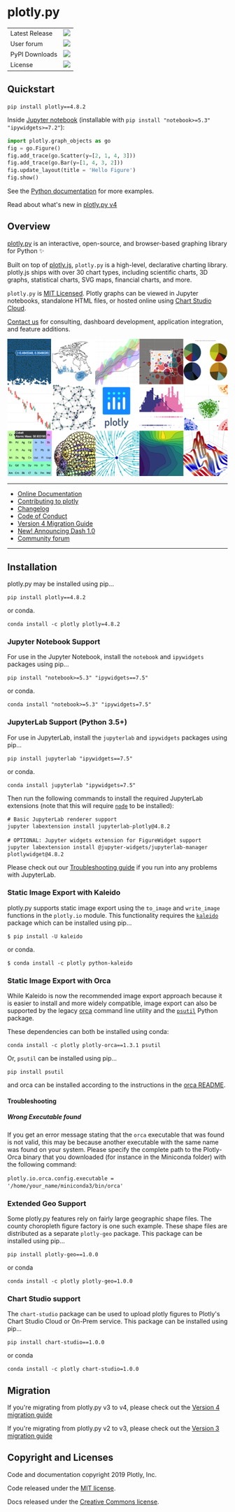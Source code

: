 # plotly.py

<table>
    <tr>
        <td>Latest Release</td>
        <td>
            <a href="https://pypi.org/project/plotly/"/>
            <img src="https://badge.fury.io/py/plotly.svg"/>
        </td>
    </tr>
    <tr>
        <td>User forum</td>
        <td>
            <a href="https://community.plot.ly"/>
            <img src="https://img.shields.io/badge/help_forum-discourse-blue.svg"/>
        </td>
    </tr>
    <tr>
        <td>PyPI Downloads</td>
        <td>
            <a href="https://pepy.tech/project/plotly"/>
            <img src="https://pepy.tech/badge/plotly/month"/>
        </td>
    </tr>
    <tr>
        <td>License</td>
        <td>
            <a href="https://opensource.org/licenses/MIT"/>
            <img src="https://img.shields.io/badge/License-MIT-yellow.svg"/>
        </td>
    </tr>
</table>

## Quickstart

`pip install plotly==4.8.2`

Inside [Jupyter notebook](https://jupyter.org/install) (installable with `pip install "notebook>=5.3" "ipywidgets>=7.2"`):

```python
import plotly.graph_objects as go
fig = go.Figure()
fig.add_trace(go.Scatter(y=[2, 1, 4, 3]))
fig.add_trace(go.Bar(y=[1, 4, 3, 2]))
fig.update_layout(title = 'Hello Figure')
fig.show()
```

See the [Python documentation](https://plot.ly/python/) for more examples.

Read about what's new in [plotly.py v4](https://medium.com/plotly/plotly-py-4-0-is-here-offline-only-express-first-displayable-anywhere-fc444e5659ee)

## Overview

[plotly.py](https://plot.ly/python) is an interactive, open-source, and browser-based graphing library for Python :sparkles:

Built on top of [plotly.js](https://github.com/plotly/plotly.js), `plotly.py` is a high-level, declarative charting library. plotly.js ships with over 30 chart types, including scientific charts, 3D graphs, statistical charts, SVG maps, financial charts, and more.

`plotly.py` is [MIT Licensed](packages/python/chart-studio/LICENSE.txt). Plotly graphs can be viewed in Jupyter notebooks, standalone HTML files, or hosted online using [Chart Studio Cloud](https://chart-studio.plot.ly/feed/).

[Contact us](https://plot.ly/products/consulting-and-oem/) for consulting, dashboard development, application integration, and feature additions.

<p align="center">
    <a href="https://plot.ly/python" target="_blank">
    <img src="https://raw.githubusercontent.com/cldougl/plot_images/add_r_img/plotly_2017.png">
</a></p>

---

- [Online Documentation](https://plot.ly/python)
- [Contributing to plotly](contributing.md)
- [Changelog](CHANGELOG.md)
- [Code of Conduct](CODE_OF_CONDUCT.md)
- [Version 4 Migration Guide](https://plot.ly/python/next/v4-migration/)
- [New! Announcing Dash 1.0](https://medium.com/plotly/welcoming-dash-1-0-0-f3af4b84bae)
- [Community forum](https://community.plot.ly/c/api/python)

---

## Installation

plotly.py may be installed using pip...

```
pip install plotly==4.8.2
```

or conda.

```
conda install -c plotly plotly=4.8.2
```

### Jupyter Notebook Support

For use in the Jupyter Notebook, install the `notebook` and `ipywidgets`
packages using pip...

```
pip install "notebook>=5.3" "ipywidgets==7.5"
```

or conda.

```
conda install "notebook>=5.3" "ipywidgets=7.5"
```

### JupyterLab Support (Python 3.5+)

For use in JupyterLab, install the `jupyterlab` and `ipywidgets`
packages using pip...

```
pip install jupyterlab "ipywidgets==7.5"
```

or conda.

```
conda install jupyterlab "ipywidgets=7.5"
```

Then run the following commands to install the required JupyterLab extensions (note that this will require [`node`](https://nodejs.org/) to be installed):

```
# Basic JupyterLab renderer support
jupyter labextension install jupyterlab-plotly@4.8.2

# OPTIONAL: Jupyter widgets extension for FigureWidget support
jupyter labextension install @jupyter-widgets/jupyterlab-manager plotlywidget@4.8.2
```

Please check out our [Troubleshooting guide](https://plotly.com/python/troubleshooting/) if you run into any problems with JupyterLab.

### Static Image Export with Kaleido

plotly.py supports static image export using the `to_image` and `write_image`
functions in the `plotly.io` module. This functionality requires the
[`kaleido`](https://github.com/plotly/Kaleido) package which can be installed
using pip...

```
$ pip install -U kaleido
```

or conda.
```
$ conda install -c plotly python-kaleido
``` 

### Static Image Export with Orca
While Kaleido is now the recommended image export approach because it is easier to install and more widely compatible, image export can also be supported
by the legacy [orca](https://github.com/plotly/orca) command line utility and the
 [`psutil`](https://github.com/giampaolo/psutil) Python package.

These dependencies can both be installed using conda:

```
conda install -c plotly plotly-orca==1.3.1 psutil
```

Or, `psutil` can be installed using pip...

```
pip install psutil
```

and orca can be installed according to the instructions in the [orca README](https://github.com/plotly/orca).

#### Troubleshooting

##### Wrong Executable found

If you get an error message stating that the `orca` executable that was found is not valid, this may be because another executable with the same name was found on your system. Please specify the complete path to the Plotly-Orca binary that you downloaded (for instance in the Miniconda folder) with the following command:

`plotly.io.orca.config.executable = '/home/your_name/miniconda3/bin/orca'`

### Extended Geo Support

Some plotly.py features rely on fairly large geographic shape files. The county
choropleth figure factory is one such example. These shape files are distributed as a
separate `plotly-geo` package. This package can be installed using pip...

```
pip install plotly-geo==1.0.0
```

or conda

```
conda install -c plotly plotly-geo=1.0.0
```

### Chart Studio support

The `chart-studio` package can be used to upload plotly figures to Plotly's Chart
Studio Cloud or On-Prem service. This package can be installed using pip...

```
pip install chart-studio==1.0.0
```

or conda

```
conda install -c plotly chart-studio=1.0.0
```

## Migration

If you're migrating from plotly.py v3 to v4, please check out the [Version 4 migration guide](https://plot.ly/python/next/v4-migration/)

If you're migrating from plotly.py v2 to v3, please check out the [Version 3 migration guide](migration-guide.md)

## Copyright and Licenses

Code and documentation copyright 2019 Plotly, Inc.

Code released under the [MIT license](packages/python/chart-studio/LICENSE.txt).

Docs released under the [Creative Commons license](https://github.com/plotly/documentation/blob/source/LICENSE).
